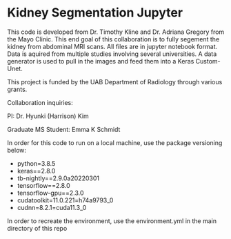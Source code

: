 # Kidney Segmentation Jupyter
 This code is developed from Dr. Timothy Kline and Dr. Adriana Gregory from the Mayo Clinic.
 This end goal of this collaboration is to fully segement the kidney from abdominal MRI scans. All files are in jupyter notebook format. Data is aquired from multiple studies involving several universities. A data generator is used to pull in the images and feed them into a Keras Custom-Unet. 
 
 This project is funded by the UAB Department of Radiology through various grants.
 
 
 Collaboration inquiries: 
 
 PI: Dr. Hyunki (Harrison) Kim
 
 Graduate MS Student: Emma K Schmidt


In order for this code to run on a local machine, use the package versioning below:

- python=3.8.5
- keras==2.8.0
- tb-nightly==2.9.0a20220301
- tensorflow==2.8.0
- tensorflow-gpu==2.3.0
- cudatoolkit=11.0.221=h74a9793_0
- cudnn=8.2.1=cuda11.3_0

In order to recreate the environment, use the environment.yml in the main directory of this repo
